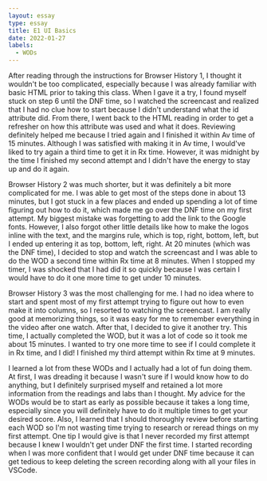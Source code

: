 ```yaml
---
layout: essay
type: essay
title: E1 UI Basics
date: 2022-01-27
labels:
  - WODs 
---
```


After reading through the instructions for Browser History 1, I thought it wouldn't be too complicated, especially because I was already familiar with basic HTML prior to taking this class. When I gave it a try, I found myself stuck on step 6 until the DNF time, so I watched the screencast and realized that I had no clue how to start because I didn't understand what the id attribute did. From there, I went back to the HTML reading in order to get a refresher on how this attribute was used and what it does. Reviewing definitely helped me because I tried again and I finished it within Av time of 15 minutes. Although I was satisfied with making it in Av time, I would've liked to try again a third time to get it in Rx time. However, it was midnight by the time I finished my second attempt and I didn't have the energy to stay up and do it again.

Browser History 2 was much shorter, but it was definitely a bit more complicated for me. I was able to get most of the steps done in about 13 minutes, but I got stuck in a few places and ended up spending a lot of time figuring out how to do it, which made me go over the DNF time on my first attempt. My biggest mistake was forgetting to add the link to the Google fonts. However, I also forgot other little details like how to make the logos inline with the text, and the margins rule, which is top, right, bottom, left, but I ended up entering it as top, bottom, left, right. At 20 minutes (which was the DNF time), I decided to stop and watch the screencast and I was able to do the WOD a second time within Rx time at 8 minutes. When I stopped my timer, I was shocked that I had did it so quickly because I was certain I would have to do it one more time to get under 10 minutes.

Browser History 3 was the most challenging for me. I had no idea where to start and spent most of my first attempt trying to figure out how to even make it into columns, so I resorted to watching the screencast. I am really good at memorizing things, so it was easy for me to remember everything in the video after one watch. After that, I decided to give it another try. This time, I actually completed the WOD, but it was a lot of code so it took me about 15 minutes. I wanted to try one more time to see if I could complete it in Rx time, and I did! I finished my third attempt within Rx time at 9 minutes.

I learned a lot from these WODs and I actually had a lot of fun doing them. At first, I was dreading it because I wasn't sure if I would know how to do anything, but I definitely surprised myself and retained a lot more information from the readings and labs than I thought. My advice for the WODs would be to start as early as possible because it takes a long time, especially since you will definitely have to do it multiple times to get your desired score. Also, I learned that I should thoroughly review before starting each WOD so I'm not wasting time trying to research or reread things on my first attempt. One tip I would give is that I never recorded my first attempt because I knew I wouldn't get under DNF the first time. I started recording when I was more confident that I would get under DNF time because it can get tedious to keep deleting the screen recording along with all your files in VSCode.
